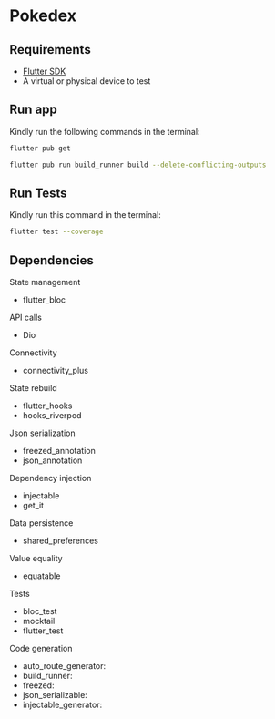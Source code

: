 # Pokedex

## Requirements

- [Flutter SDK](https://flutter.dev/docs/get-started/install)
- A virtual or physical device to test

## Run app

Kindly run the following commands in the terminal:

```bash
flutter pub get
```

```bash
flutter pub run build_runner build --delete-conflicting-outputs
```

## Run Tests

Kindly run this command in the terminal:

```bash
flutter test --coverage
```

## Dependencies

State management

- flutter_bloc

API calls

- Dio

Connectivity

- connectivity_plus

State rebuild

- flutter_hooks
- hooks_riverpod

Json serialization

- freezed_annotation
- json_annotation

Dependency injection

- injectable
- get_it

Data persistence

- shared_preferences

Value equality

- equatable

Tests

- bloc_test
- mocktail
- flutter_test

Code generation

- auto_route_generator:
- build_runner:
- freezed:
- json_serializable:
- injectable_generator:
